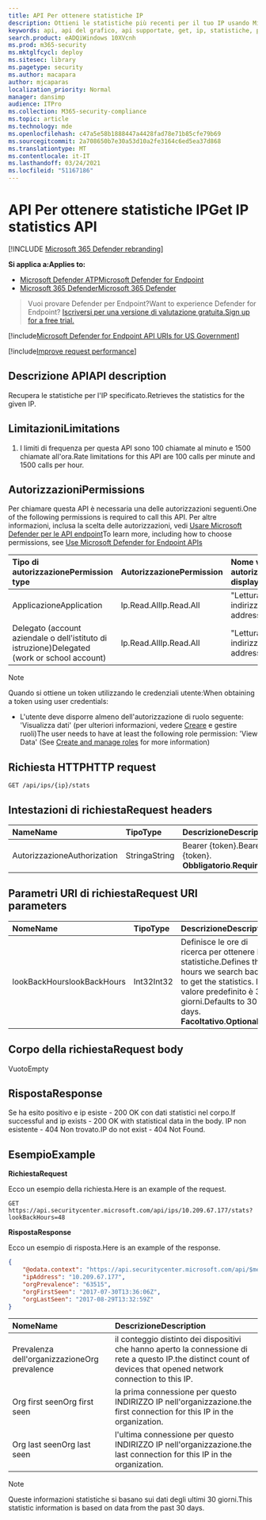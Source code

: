```yaml
---
title: API Per ottenere statistiche IP
description: Ottieni le statistiche più recenti per il tuo IP usando Microsoft Defender for Endpoint.
keywords: api, api del grafico, api supportate, get, ip, statistiche, prevalenza
search.product: eADQiWindows 10XVcnh
ms.prod: m365-security
ms.mktglfcycl: deploy
ms.sitesec: library
ms.pagetype: security
ms.author: macapara
author: mjcaparas
localization_priority: Normal
manager: dansimp
audience: ITPro
ms.collection: M365-security-compliance
ms.topic: article
ms.technology: mde
ms.openlocfilehash: c47a5e58b1888447a4428fad78e71b85cfe79b69
ms.sourcegitcommit: 2a708650b7e30a53d10a2fe3164c6ed5ea37d868
ms.translationtype: MT
ms.contentlocale: it-IT
ms.lasthandoff: 03/24/2021
ms.locfileid: "51167186"
---
```

# <a name="get-ip-statistics-api"></a><span data-ttu-id="ab1df-104">API Per ottenere statistiche IP</span><span class="sxs-lookup"><span data-stu-id="ab1df-104">Get IP statistics API</span></span>

[!INCLUDE [Microsoft 365 Defender rebranding](../../includes/microsoft-defender.md)]

<span data-ttu-id="ab1df-105">**Si applica a:**</span><span class="sxs-lookup"><span data-stu-id="ab1df-105">**Applies to:**</span></span>
- [<span data-ttu-id="ab1df-106">Microsoft Defender ATP</span><span class="sxs-lookup"><span data-stu-id="ab1df-106">Microsoft Defender for Endpoint</span></span>](https://go.microsoft.com/fwlink/p/?linkid=2154037)
- [<span data-ttu-id="ab1df-107">Microsoft 365 Defender</span><span class="sxs-lookup"><span data-stu-id="ab1df-107">Microsoft 365 Defender</span></span>](https://go.microsoft.com/fwlink/?linkid=2118804)

> <span data-ttu-id="ab1df-108">Vuoi provare Defender per Endpoint?</span><span class="sxs-lookup"><span data-stu-id="ab1df-108">Want to experience Defender for Endpoint?</span></span> [<span data-ttu-id="ab1df-109">Iscriversi per una versione di valutazione gratuita.</span><span class="sxs-lookup"><span data-stu-id="ab1df-109">Sign up for a free trial.</span></span>](https://www.microsoft.com/microsoft-365/windows/microsoft-defender-atp?ocid=docs-wdatp-exposedapis-abovefoldlink) 

[!include[Microsoft Defender for Endpoint API URIs for US Government](../../includes/microsoft-defender-api-usgov.md)]

[!include[Improve request performance](../../includes/improve-request-performance.md)]

## <a name="api-description"></a><span data-ttu-id="ab1df-110">Descrizione API</span><span class="sxs-lookup"><span data-stu-id="ab1df-110">API description</span></span>
<span data-ttu-id="ab1df-111">Recupera le statistiche per l'IP specificato.</span><span class="sxs-lookup"><span data-stu-id="ab1df-111">Retrieves the statistics for the given IP.</span></span>

## <a name="limitations"></a><span data-ttu-id="ab1df-112">Limitazioni</span><span class="sxs-lookup"><span data-stu-id="ab1df-112">Limitations</span></span>
1. <span data-ttu-id="ab1df-113">I limiti di frequenza per questa API sono 100 chiamate al minuto e 1500 chiamate all'ora.</span><span class="sxs-lookup"><span data-stu-id="ab1df-113">Rate limitations for this API are 100 calls per minute and 1500 calls per hour.</span></span>

## <a name="permissions"></a><span data-ttu-id="ab1df-114">Autorizzazioni</span><span class="sxs-lookup"><span data-stu-id="ab1df-114">Permissions</span></span>
<span data-ttu-id="ab1df-115">Per chiamare questa API è necessaria una delle autorizzazioni seguenti.</span><span class="sxs-lookup"><span data-stu-id="ab1df-115">One of the following permissions is required to call this API.</span></span> <span data-ttu-id="ab1df-116">Per altre informazioni, inclusa la scelta delle autorizzazioni, vedi [Usare Microsoft Defender per le API endpoint](apis-intro.md)</span><span class="sxs-lookup"><span data-stu-id="ab1df-116">To learn more, including how to choose permissions, see [Use Microsoft Defender for Endpoint APIs](apis-intro.md)</span></span>

<span data-ttu-id="ab1df-117">Tipo di autorizzazione</span><span class="sxs-lookup"><span data-stu-id="ab1df-117">Permission type</span></span> |   <span data-ttu-id="ab1df-118">Autorizzazione</span><span class="sxs-lookup"><span data-stu-id="ab1df-118">Permission</span></span>  |   <span data-ttu-id="ab1df-119">Nome visualizzato autorizzazione</span><span class="sxs-lookup"><span data-stu-id="ab1df-119">Permission display name</span></span>
:---|:---|:---
<span data-ttu-id="ab1df-120">Applicazione</span><span class="sxs-lookup"><span data-stu-id="ab1df-120">Application</span></span> |   <span data-ttu-id="ab1df-121">Ip.Read.All</span><span class="sxs-lookup"><span data-stu-id="ab1df-121">Ip.Read.All</span></span> |   <span data-ttu-id="ab1df-122">"Lettura dei profili degli indirizzi IP"</span><span class="sxs-lookup"><span data-stu-id="ab1df-122">'Read IP address profiles'</span></span>
<span data-ttu-id="ab1df-123">Delegato (account aziendale o dell'istituto di istruzione)</span><span class="sxs-lookup"><span data-stu-id="ab1df-123">Delegated (work or school account)</span></span> | <span data-ttu-id="ab1df-124">Ip.Read.All</span><span class="sxs-lookup"><span data-stu-id="ab1df-124">Ip.Read.All</span></span> |  <span data-ttu-id="ab1df-125">"Lettura dei profili degli indirizzi IP"</span><span class="sxs-lookup"><span data-stu-id="ab1df-125">'Read IP address profiles'</span></span>

>[!NOTE]
> <span data-ttu-id="ab1df-126">Quando si ottiene un token utilizzando le credenziali utente:</span><span class="sxs-lookup"><span data-stu-id="ab1df-126">When obtaining a token using user credentials:</span></span>
>- <span data-ttu-id="ab1df-127">L'utente deve disporre almeno dell'autorizzazione di ruolo seguente: 'Visualizza dati' (per ulteriori informazioni, vedere [Creare](user-roles.md) e gestire ruoli)</span><span class="sxs-lookup"><span data-stu-id="ab1df-127">The user needs to have at least the following role permission: 'View Data' (See [Create and manage roles](user-roles.md) for more information)</span></span>

## <a name="http-request"></a><span data-ttu-id="ab1df-128">Richiesta HTTP</span><span class="sxs-lookup"><span data-stu-id="ab1df-128">HTTP request</span></span>

```http
GET /api/ips/{ip}/stats
```

## <a name="request-headers"></a><span data-ttu-id="ab1df-129">Intestazioni di richiesta</span><span class="sxs-lookup"><span data-stu-id="ab1df-129">Request headers</span></span>

<span data-ttu-id="ab1df-130">Name</span><span class="sxs-lookup"><span data-stu-id="ab1df-130">Name</span></span> | <span data-ttu-id="ab1df-131">Tipo</span><span class="sxs-lookup"><span data-stu-id="ab1df-131">Type</span></span> | <span data-ttu-id="ab1df-132">Descrizione</span><span class="sxs-lookup"><span data-stu-id="ab1df-132">Description</span></span>
:---|:---|:---
<span data-ttu-id="ab1df-133">Autorizzazione</span><span class="sxs-lookup"><span data-stu-id="ab1df-133">Authorization</span></span> | <span data-ttu-id="ab1df-134">Stringa</span><span class="sxs-lookup"><span data-stu-id="ab1df-134">String</span></span> | <span data-ttu-id="ab1df-135">Bearer {token}.</span><span class="sxs-lookup"><span data-stu-id="ab1df-135">Bearer {token}.</span></span> <span data-ttu-id="ab1df-136">**Obbligatorio**.</span><span class="sxs-lookup"><span data-stu-id="ab1df-136">**Required**.</span></span>

## <a name="request-uri-parameters"></a><span data-ttu-id="ab1df-137">Parametri URI di richiesta</span><span class="sxs-lookup"><span data-stu-id="ab1df-137">Request URI parameters</span></span>

<span data-ttu-id="ab1df-138">Nome</span><span class="sxs-lookup"><span data-stu-id="ab1df-138">Name</span></span> | <span data-ttu-id="ab1df-139">Tipo</span><span class="sxs-lookup"><span data-stu-id="ab1df-139">Type</span></span> | <span data-ttu-id="ab1df-140">Descrizione</span><span class="sxs-lookup"><span data-stu-id="ab1df-140">Description</span></span>
:---|:---|:---
<span data-ttu-id="ab1df-141">lookBackHours</span><span class="sxs-lookup"><span data-stu-id="ab1df-141">lookBackHours</span></span> | <span data-ttu-id="ab1df-142">Int32</span><span class="sxs-lookup"><span data-stu-id="ab1df-142">Int32</span></span> | <span data-ttu-id="ab1df-143">Definisce le ore di ricerca per ottenere le statistiche.</span><span class="sxs-lookup"><span data-stu-id="ab1df-143">Defines the hours we search back to get the statistics.</span></span> <span data-ttu-id="ab1df-144">Il valore predefinito è 30 giorni.</span><span class="sxs-lookup"><span data-stu-id="ab1df-144">Defaults to 30 days.</span></span> <span data-ttu-id="ab1df-145">**Facoltativo**.</span><span class="sxs-lookup"><span data-stu-id="ab1df-145">**Optional**.</span></span>

## <a name="request-body"></a><span data-ttu-id="ab1df-146">Corpo della richiesta</span><span class="sxs-lookup"><span data-stu-id="ab1df-146">Request body</span></span>
<span data-ttu-id="ab1df-147">Vuoto</span><span class="sxs-lookup"><span data-stu-id="ab1df-147">Empty</span></span>

## <a name="response"></a><span data-ttu-id="ab1df-148">Risposta</span><span class="sxs-lookup"><span data-stu-id="ab1df-148">Response</span></span>
<span data-ttu-id="ab1df-149">Se ha esito positivo e ip esiste - 200 OK con dati statistici nel corpo.</span><span class="sxs-lookup"><span data-stu-id="ab1df-149">If successful and ip exists - 200 OK with statistical data in the body.</span></span> <span data-ttu-id="ab1df-150">IP non esistente - 404 Non trovato.</span><span class="sxs-lookup"><span data-stu-id="ab1df-150">IP do not exist - 404 Not Found.</span></span>


## <a name="example"></a><span data-ttu-id="ab1df-151">Esempio</span><span class="sxs-lookup"><span data-stu-id="ab1df-151">Example</span></span>

<span data-ttu-id="ab1df-152">**Richiesta**</span><span class="sxs-lookup"><span data-stu-id="ab1df-152">**Request**</span></span>

<span data-ttu-id="ab1df-153">Ecco un esempio della richiesta.</span><span class="sxs-lookup"><span data-stu-id="ab1df-153">Here is an example of the request.</span></span>

```http
GET https://api.securitycenter.microsoft.com/api/ips/10.209.67.177/stats?lookBackHours=48
```

<span data-ttu-id="ab1df-154">**Risposta**</span><span class="sxs-lookup"><span data-stu-id="ab1df-154">**Response**</span></span>

<span data-ttu-id="ab1df-155">Ecco un esempio di risposta.</span><span class="sxs-lookup"><span data-stu-id="ab1df-155">Here is an example of the response.</span></span>


```json
{
    "@odata.context": "https://api.securitycenter.microsoft.com/api/$metadata#microsoft.windowsDefenderATP.api.InOrgIPStats",
    "ipAddress": "10.209.67.177",
    "orgPrevalence": "63515",
    "orgFirstSeen": "2017-07-30T13:36:06Z",
    "orgLastSeen": "2017-08-29T13:32:59Z"
}
```


| <span data-ttu-id="ab1df-156">Nome</span><span class="sxs-lookup"><span data-stu-id="ab1df-156">Name</span></span> | <span data-ttu-id="ab1df-157">Descrizione</span><span class="sxs-lookup"><span data-stu-id="ab1df-157">Description</span></span> |
| :--- | :---------- |
| <span data-ttu-id="ab1df-158">Prevalenza dell'organizzazione</span><span class="sxs-lookup"><span data-stu-id="ab1df-158">Org prevalence</span></span> | <span data-ttu-id="ab1df-159">il conteggio distinto dei dispositivi che hanno aperto la connessione di rete a questo IP.</span><span class="sxs-lookup"><span data-stu-id="ab1df-159">the distinct count of devices that opened network connection to this IP.</span></span> |
| <span data-ttu-id="ab1df-160">Org first seen</span><span class="sxs-lookup"><span data-stu-id="ab1df-160">Org first seen</span></span> | <span data-ttu-id="ab1df-161">la prima connessione per questo INDIRIZZO IP nell'organizzazione.</span><span class="sxs-lookup"><span data-stu-id="ab1df-161">the first connection for this IP in the organization.</span></span> |
| <span data-ttu-id="ab1df-162">Org last seen</span><span class="sxs-lookup"><span data-stu-id="ab1df-162">Org last seen</span></span>  | <span data-ttu-id="ab1df-163">l'ultima connessione per questo INDIRIZZO IP nell'organizzazione.</span><span class="sxs-lookup"><span data-stu-id="ab1df-163">the last connection for this IP in the organization.</span></span> |

> [!NOTE]
> <span data-ttu-id="ab1df-164">Queste informazioni statistiche si basano sui dati degli ultimi 30 giorni.</span><span class="sxs-lookup"><span data-stu-id="ab1df-164">This statistic information is based on data from the past 30 days.</span></span> 
